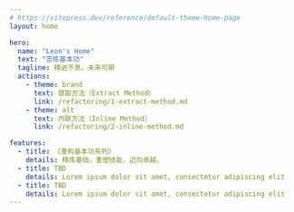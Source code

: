 ```yaml
---
# https://vitepress.dev/reference/default-theme-home-page
layout: home

hero:
  name: "Leon's Home"
  text: "苦练基本功"
  tagline: 精进不息，未来可期
  actions:
    - theme: brand
      text: 提取方法（Extract Method）
      link: /refactoring/1-extract-method.md
    - theme: alt
      text: 内联方法（Inline Method）
      link: /refactoring/2-inline-method.md

features:
  - title: 《重构基本功系列》
    details: 精炼基础，重塑技能，迈向卓越。
  - title: TBD
    details: Lorem ipsum dolor sit amet, consectetur adipiscing elit
  - title: TBD
    details: Lorem ipsum dolor sit amet, consectetur adipiscing elit
---
```


